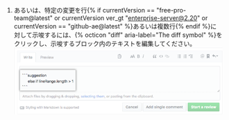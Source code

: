 1. あるいは、特定の変更を行{% if currentVersion == "free-pro-team@latest" or currentVersion ver_gt "enterprise-server@2.20" or currentVersion == "github-ae@latest" %}あるいは複数行{% endif %}に対して示唆するには、{% octicon "diff" aria-label="The diff symbol" %}をクリックし、示唆するブロック内のテキストを編集してください。 ![サジェッションブロック](/assets/images/help/pull_requests/suggestion-block.png)
